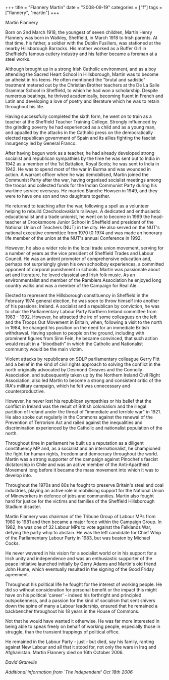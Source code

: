 +++
title = "Flannery Martin"
date = "2008-09-19"
categories = ["f"]
tags = ["flannery", "martin"]
+++

Martin Flannery

Born on 2nd March 1918, the youngest of seven children, Martin Henry Flannery was born in Walkley, Sheffield, in March 1918 to Irish parents. At that time, his father, a soldier with the Dublin Fusiliers, was stationed at the nearby Hillsborough Barracks. His mother worked as a Buffer Girl in Sheffield's famous cutlery industry and his father became a foreman at a steel works.

Although brought up in a strong Irish Catholic environment, and as a boy attending the Sacred Heart School in Hillsborough, Martin was to become an atheist in his teens. He often mentioned the "brutal and sadistic" treatment metered out by the Christian Brother teachers at the De La Salle Grammar School in Sheffield, to which he had won a scholarship. Despite numerous beatings, he thrived academically, becoming fluent in French and Latin and developing a love of poetry and literature which he was to retain throughout his life.

Having successfully completed the sixth form, he went on to train as a teacher at the Sheffield Teacher Training College. Strongly influenced by the grinding poverty he had experienced as a child and as a young man, and appalled by the attacks in the Catholic press on the democratically elected republican government of Spain and its allies fighting the fascist insurgency led by General Franco.

After having begun work as a teacher, he had already developed strong socialist and republican sympathies by the time he was sent out to India in 1942 as a member of the 1st Battalion, Royal Scots; he was sent to India in 1942. He was to spend most of the war in Burma and was wounded in action. A warrant officer when he was demobilised, Martin joined the Communist Party after the war, having organised socialist meetings among the troops and collected funds for the Indian Communist Party during his wartime service overseas. He married Blanche Howsen in 1949, and they were to have one son and two daughters together.

He returned to teaching after the war, following a spell as a volunteer helping to rebuild Czechoslovakia's railways. A dedicated and enthusiastic educationalist and a trade unionist, he went on to become in 1969 the head-teacher at Crooksmoore Junior School in Sheffield and president of the National Union of Teachers (NUT) in the city. He also served on the NUT's national executive committee from 1970 t0 1974 and was made an honorary life member of the union at the NUT's annual Conference in 1992.

However, he also a wider role in the local trade union movement, serving for a number of years as the vice president of Sheffield Trades and Labour Council. He was an ardent promoter of comprehensive education and, perhaps not surprisingly given his own schoolboy experiences, a committed opponent of corporal punishment in schools. Martin was passionate about art and literature, he loved classical and Irish folk music. As an environmentalist and member of the Ramblers Association he enjoyed long country walks and was a member of the Campaign for Real Ale.

Elected to represent the Hillsborough constituency in Sheffield in the February 1974 general election, he was soon to throw himself into another of his passions: Ireland. A socialist and a republican by conviction, he was to chair the Parliamentary Labour Party Northern Ireland committee from 1983 - 1992. However, he attracted the ire of some colleagues on the left and the Troops Out Movement in Britain, when, following a visit to the north in 1984, he changed his position on the need for an immediate British withdrawal. Having spoken to people on the ground, including with prominent figures from Sinn Fein, he became convinced, that such action would result in a "bloodbath" in which the Catholic and Nationalist community would be the main victim.

Violent attacks by republicans on SDLP parliamentary colleague Gerry Fitt and a belief in the kind of civil rights approach to solving the conflict in the north originally advocated by Desmond Greaves and the Connolly Association, and subsequently taken up by the Northern Ireland Civil Right Association, also led Martin to become a strong and consistent critic of the IRA's military campaign, which he felt was unnecessary and counterproductive.

However, he never lost his republican sympathies or his belief that the conflict in Ireland was the result of British colonialism and the illegal partition of Ireland under the threat of "immediate and terrible war" in 1921. He also spoke out regularly in the Commons against the renewal of the Prevention of Terrorism Act and railed against the inequalities and discrimination experienced by the Catholic and nationalist population of the north.

Throughout time in parliament he built up a reputation as a diligent constituency MP and, as a socialist and an internationalist, he championed the fight for human rights, freedom and democracy throughout the world. Martin was a strong supporter of the campaign against Pinochet's fascist dictatorship in Chile and was an active member of the Anti-Apartheid Movement long before it became the mass movement into which it was to develop into.

Throughout the 1970s and 80s he fought to preserve Britain's steel and coal industries, playing an active role in mobilising support for the National Union of Mineworkers in defence of jobs and communities. Martin also fought hard for justice for the victims and families of the Sheffield Hillsborough Stadium disaster.

Martin Flannery was chairman of the Tribune Group of Labour MPs from 1980 to 1981 and then became a major force within the Campaign Group. In 1982, he was one of 32 Labour MPs to vote against the Falklands War, defying the party whip to abstain. He was the left candidate for Chief Whip of the Parliamentary Labour Party in 1983, but was beaten by Michael Cocks.

He never wavered in his vision for a socialist world or in his support for a Irish unity and independence and was an enthusiastic supporter of the peace initiative launched initially by Gerry Adams and Martin's old friend John Hume, which eventually resulted in the signing of the Good Friday agreement.

Throughout his political life he fought for the interest of working people. He did so without consideration for personal benefit or the impact this might have on his political 'career' - indeed his forthright and principled outspokenness, and a passion for the kind of socialism that sent shivers down the spine of many a Labour leadership, ensured that he remained a backbencher throughout his 18 years in the House of Commons.

Not that he would have wanted it otherwise. He was far more interested in being able to speak freely on behalf of working people, especially those in struggle, than the transient trappings of political office.

He remained in the Labour Party - just - but died, say his family, ranting against New Labour and all that it stood for, not only the wars in Iraq and Afghanistan. Martin Flannery died on 16th October 2006.

_David Granville_

_Additional information from \`The Independent' Oct 18th 2006_
